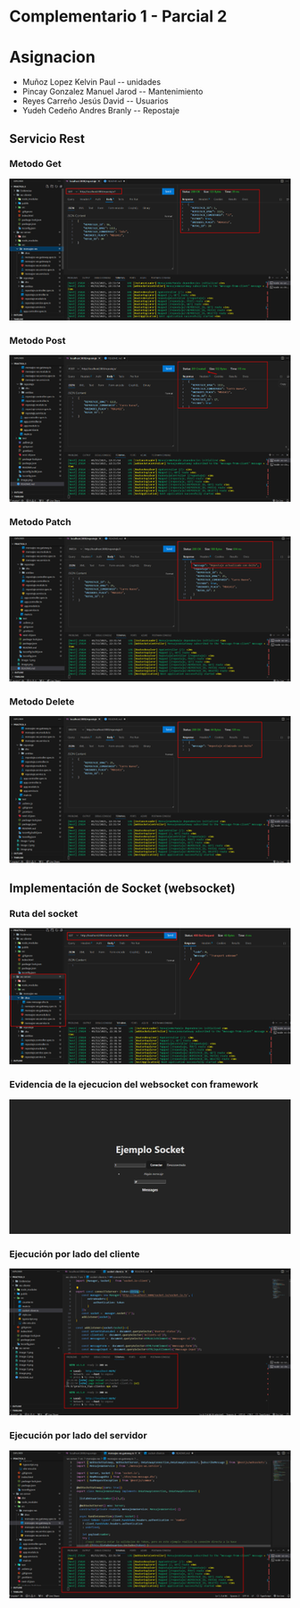 # Complementario 1 - Parcial 2
 
# Asignacion
* Muñoz Lopez Kelvin Paul  -- unidades
* Pincay Gonzalez Manuel Jarod -- Mantenimiento
* Reyes Carreño Jesús David -- Usuarios
* Yudeh Cedeño Andres Branly -- Repostaje




## Servicio Rest
### Metodo Get 

![!\[Alt text\](/Evidencias/image.png)](Evidencias/image.png)
### Metodo Post
![!\[Alt text\](/Evidencias/image-1.png) ](Evidencias/image-1.png)
### Metodo Patch
![!\[Alt text\](/Evidencias/image-2.png)](Evidencias/image-2.png)
### Metodo Delete
![!\[Alt text\](/Evidencias/image-3.png)](Evidencias/image-3.png)



## Implementación de Socket (websocket)
### Ruta del socket
![!\[Alt text\](/Evidencias/image-4.png)](Evidencias/image-4.png)

### Evidencia de la ejecucion del websocket con framework

![!\[Alt text\](/Evidencias/image-5.png)](Evidencias/image-5.png)

### Ejecución por lado del cliente
![!\[Alt text\](/Evidencias/image-6.png)](Evidencias/image-6.png)


### Ejecución por lado del servidor
![!\[Alt text\](/Evidencias/image-7.png)](Evidencias/image-7.png)

